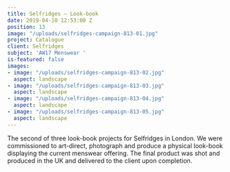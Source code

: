 ```yaml
---
title: Selfridges – Look-book
date: 2019-04-10 12:53:00 Z
position: 13
image: "/uploads/selfridges-campaign-813-01.jpg"
project: Catalogue
client: Selfridges
subject: 'AW17 Menswear '
is-featured: false
images:
- image: "/uploads/selfridges-campaign-813-02.jpg"
  aspect: landscape
- image: "/uploads/selfridges-campaign-813-03.jpg"
  aspect: landscape
- image: "/uploads/selfridges-campaign-813-04.jpg"
  aspect: landscape
- image: "/uploads/selfridges-campaign-813-05.jpg"
  aspect: landscape
---
```


The second of three look-book projects for Selfridges in London. We were commissioned to art-direct, photograph and produce a physical look-book displaying the current menswear offering. The final product was shot and produced in the UK and delivered to the client upon completion.  